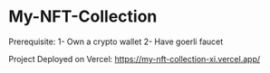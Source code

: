 # My-NFT-Collection

Prerequisite:
1- Own a crypto wallet
2- Have goerli faucet

Project Deployed on Vercel: https://my-nft-collection-xi.vercel.app/
